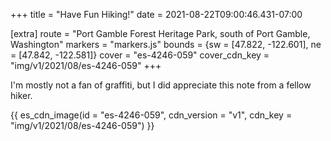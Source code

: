 +++
title = "Have Fun Hiking!"
date = 2021-08-22T09:00:46.431-07:00

[extra]
route = "Port Gamble Forest Heritage Park, south of Port Gamble, Washington"
markers = "markers.js"
bounds = {sw = [47.822, -122.601], ne = [47.842, -122.581]}
cover = "es-4246-059"
cover_cdn_key = "img/v1/2021/08/es-4246-059"
+++

I'm mostly not a fan of graffiti, but I did appreciate this note from a fellow hiker. 

<!-- more -->

{{ es_cdn_image(id = "es-4246-059", cdn_version = "v1", cdn_key = "img/v1/2021/08/es-4246-059") }}
